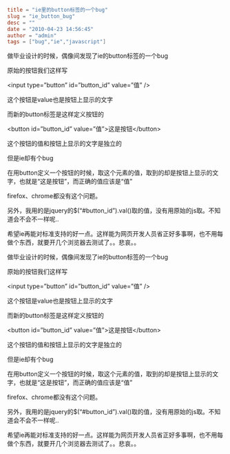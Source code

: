 ```toml
title = "ie里的button标签的一个bug"
slug = "ie_button_bug"
desc = ""
date = "2010-04-23 14:56:45"
author = "admin"
tags = ["bug","ie","javascript"]
```

<p>做毕业设计的时候，偶像间发现了ie的button标签的一个bug </p>  <p>原始的按钮我们这样写</p>  <p>&lt;input type=”button” id=”button_id” value=”值” /&gt;&#160;&#160;&#160; </p>  <p>这个按钮是value也是按钮上显示的文字 </p>  <p>而新的button标签是这样定义按钮的</p>  <p>&lt;button id=”button_id” value=”值”&gt;这是按钮&lt;/button&gt;</p>  <p>这个按钮的值和按钮上显示的文字是独立的 </p>  <p>但是ie却有个bug</p>  <p>在用button定义一个按钮的时候，取这个元素的值，取到的却是按钮上显示的文字，也就是“这是按钮”，而正确的值应该是“值”</p>  <p>firefox、chrome都没有这个问题。 </p>  <p>另外，我用的是jquery的$(“#button_id”).val()取的值，没有用原始的js取。不知道会不会不一样呢.. </p>  <p>希望ie再能对标准支持的好一点。这样能为网页开发人员省正好多事啊，也不用每做个东西，就要开几个浏览器去测试了。。悲哀。。</p>


<!--more-->

<p>做毕业设计的时候，偶像间发现了ie的button标签的一个bug </p>  <p>原始的按钮我们这样写</p>  <p>&lt;input type=”button” id=”button_id” value=”值” /&gt;&#160;&#160;&#160; </p>  <p>这个按钮是value也是按钮上显示的文字 </p>  <p>而新的button标签是这样定义按钮的</p>  <p>&lt;button id=”button_id” value=”值”&gt;这是按钮&lt;/button&gt;</p>  <p>这个按钮的值和按钮上显示的文字是独立的 </p>  <p>但是ie却有个bug</p>  <p>在用button定义一个按钮的时候，取这个元素的值，取到的却是按钮上显示的文字，也就是“这是按钮”，而正确的值应该是“值”</p>  <p>firefox、chrome都没有这个问题。 </p>  <p>另外，我用的是jquery的$(“#button_id”).val()取的值，没有用原始的js取。不知道会不会不一样呢.. </p>  <p>希望ie再能对标准支持的好一点。这样能为网页开发人员省正好多事啊，也不用每做个东西，就要开几个浏览器去测试了。。悲哀。。</p>
